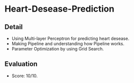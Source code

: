 # Heart-Desease-Prediction
## Detail
- Using Multi-layer Perceptron for predicting heart desease.
- Making Pipeline and understanding how Pipeline works.
- Parameter Optimization by using Grid Search.
## Evaluation
- Score: 10/10.
